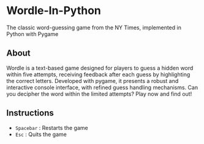 # Wordle-In-Python
The classic word-guessing game from the NY Times, implemented in Python with Pygame

## About

Wordle is a text-based game designed for players to guess a hidden word within five attempts, receiving feedback after each guess by highlighting the correct letters. Developed with pygame, it presents a robust and interactive console interface, with refined guess handling mechanisms. Can you decipher the word within the limited attempts? Play now and find out! 

## Instructions
 * `Spacebar` : Restarts the game
 * `Esc` : Quits the game
